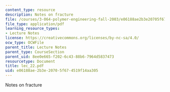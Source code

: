 ```yaml
---
content_type: resource
description: Notes on fracture
file: /courses/3-064-polymer-engineering-fall-2003/e06188ae2b3e20705f674519f14aa305_lec_22.pdf
file_type: application/pdf
learning_resource_types:
- Lecture Notes
license: https://creativecommons.org/licenses/by-nc-sa/4.0/
ocw_type: OCWFile
parent_title: Lecture Notes
parent_type: CourseSection
parent_uid: 8ee0e665-f202-6c43-88b6-7964d5837473
resourcetype: Document
title: lec_22.pdf
uid: e06188ae-2b3e-2070-5f67-4519f14aa305
---
```

Notes on fracture